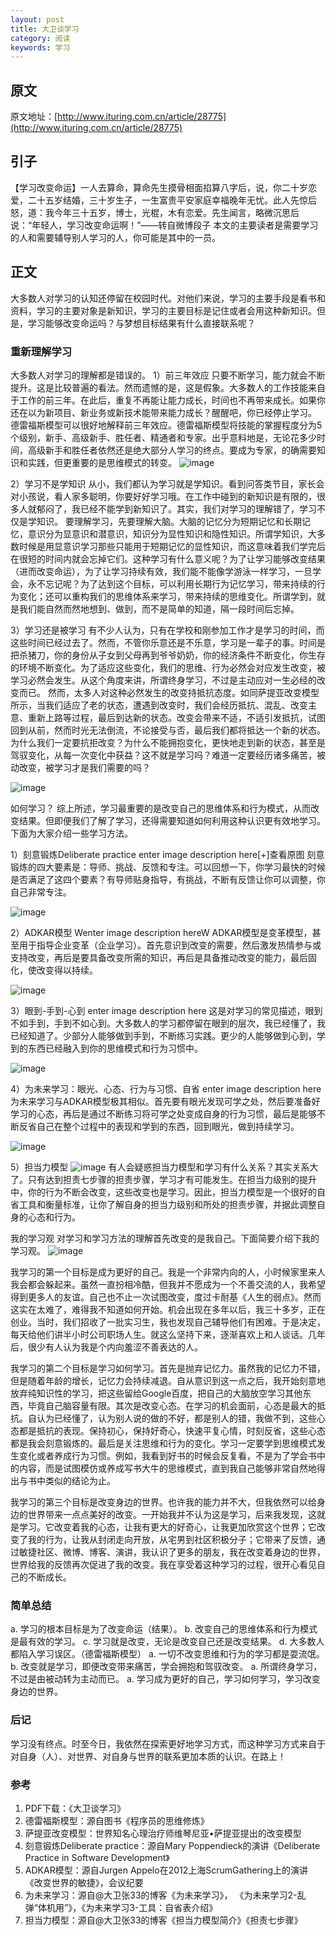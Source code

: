 ```yaml
---
layout: post
title: 大卫谈学习
category: 阅读
keywords: 学习
---
```

## 原文

原文地址：[http://www.ituring.com.cn/article/28775](http://www.ituring.com.cn/article/28775)

## 引子
【学习改变命运】一人去算命，算命先生摸骨相面掐算八字后，说，你二十岁恋爱，二十五岁结婚，三十岁生子，一生富贵平安家庭幸福晚年无忧。此人先惊后怒，道：我今年三十五岁，博士，光棍，木有恋爱。先生闻言，略微沉思后说：“年轻人，学习改变命运啊！”——转自微博段子
本文的主要读者是需要学习的人和需要辅导别人学习的人，你可能是其中的一员。

## 正文
大多数人对学习的认知还停留在校园时代。对他们来说，学习的主要手段是看书和资料，学习的主要对象是新知识，学习的主要目标是记住或者会用这种新知识。但是，学习能够改变命运吗？与梦想目标结果有什么直接联系呢？

### 重新理解学习
大多数人对学习的理解都是错误的。
1）前三年效应
只要不断学习，能力就会不断提升。这是比较普遍的看法。然而遗憾的是，这是假象。大多数人的工作技能来自于工作的前三年。在此后，重复不再能让能力成长，时间也不再带来成长。如果你还在以为新项目、新业务或新技术能带来能力成长？醒醒吧，你已经停止学习。
德雷福斯模型可以很好地解释前三年效应。德雷福斯模型将技能的掌握程度分为5个级别，新手、高级新手、胜任者、精通者和专家。出乎意料地是，无论花多少时间，高级新手和胜任者依然还是绝大部分人学习的终点。要成为专家，的确需要知识和实践，但更重要的是思维模式的转变。	
	![image](http://www.ituring.com.cn/download/01Y7yQpdrDJJ)

2）学习不是学知识
从小，我们都认为学习就是学知识。看到问答类节目，家长会对小孩说，看人家多聪明，你要好好学习哦。在工作中碰到的新知识是有限的，很多人就郁闷了，我已经不能学到新知识了。其实，我们对学习的理解错了，学习不仅是学知识。
要理解学习，先要理解大脑。大脑的记忆分为短期记忆和长期记忆，意识分为显意识和潜意识，知识分为显性知识和隐性知识。所谓学知识，大多数时候是用显意识学习那些只能用于短期记忆的显性知识，而这意味着我们学完后在很短的时间内就会忘掉它们。这种学习有什么意义呢？为了让学习能够改变结果（进而改变命运），为了让学习持续有效，我们能不能像学游泳一样学习，一旦学会，永不忘记呢？为了达到这个目标，可以利用长期行为记忆学习，带来持续的行为变化；还可以重构我们的思维体系来学习，带来持续的思维变化。所谓学到，就是我们能自然而然地想到、做到，而不是简单的知道，隔一段时间后忘掉。

3）学习还是被学习
有不少人认为，只有在学校和刚参加工作才是学习的时间，而这些时间已经过去了。然而，不管你乐意还是不乐意，学习是一辈子的事。时间是把杀猪刀，你的身份从子女到父母再到爷爷奶奶，你的经济条件不断变化，你生存的环境不断变化。为了适应这些变化，我们的思维、行为必然会对应发生改变，被学习必然会发生。从这个角度来讲，所谓终身学习，不过是主动应对一生必经的改变而已。
然而，太多人对这种必然发生的改变持抵抗态度。如同萨提亚改变模型所示，当我们适应了老的状态，遭遇到改变时，我们会经历抵抗、混乱、改变主意、重新上路等过程，最后到达新的状态。改变会带来不适，不适引发抵抗，试图回到从前，然而时光无法倒流，不论接受与否，最后我们都将抵达一个新的状态。为什么我们一定要抗拒改变？为什么不能拥抱变化，更快地走到新的状态，甚至是驾驭变化，从每一次变化中获益？这不就是学习吗？难道一定要经历诸多痛苦，被动改变，被学习才是我们需要的吗？ 

![image](http://www.ituring.com.cn/download/01Y7yQqbLiUT.small)

如何学习？
综上所述，学习最重要的是改变自己的思维体系和行为模式，从而改变结果。但即便我们了解了学习，还得需要知道如何利用这种认识更有效地学习。下面为大家介绍一些学习方法。

1）刻意锻炼Deliberate practice enter image description here[+]查看原图 刻意锻炼的四大要素是：导师、挑战、反馈和专注。可以回想一下，你学习最快的时候是否满足了这四个要素？有导师贴身指导，有挑战，不断有反馈让你可以调整，你自己非常专注。

![image](http://www.ituring.com.cn/download/01Y7yQqsjAsP.small)

2）ADKAR模型
Wenter image description hereW
ADKAR模型是变革模型，甚至用于指导企业变革（企业学习）。首先意识到改变的需要，然后激发热情参与或支持改变，再后是要具备改变所需的知识，再后是具备推动改变的能力，最后固化，使改变得以持续。

![image](http://www.ituring.com.cn/download/01Y7yQrBHsZ9)

3）眼到-手到-心到 enter image description here 这是对学习的常见描述，眼到不如手到，手到不如心到。大多数人的学习都停留在眼到的层次，我已经懂了，我已经知道了。少部分人能够做到手到，不断练习实践。更少的人能够做到心到，学到的东西已经融入到你的思维模式和行为习惯中。

![image](http://www.ituring.com.cn/download/01Y7yQs1XNZG)

4）为未来学习：眼光、心态、行为与习惯、自省 enter image description here 为未来学习与ADKAR模型极其相似。首先要有眼光发现可学之处，然后要准备好学习的心态，再后是通过不断练习将可学之处变成自身的行为习惯，最后是能够不断反省自己在整个过程中的表现和学到的东西，回到眼光，做到持续学习。

![image](http://www.ituring.com.cn/download/01Y7yQsDP4nt)

5）担当力模型 
![image](http://www.ituring.com.cn/download/01Y7yQsn7ZCo)
 有人会疑惑担当力模型和学习有什么关系？其实关系大了。只有达到担责七步骤的担责步骤，学习才有可能发生。在担当力级别的提升中，你的行为不断会改变，这些改变也是学习。因此，担当力模型是一个很好的自省工具和衡量标准，让你了解自身的担当力级别和所处的担责步骤，并据此调整自身的心态和行为。

我的学习观
对学习和学习方法的理解首先改变的是我自己。下面简要介绍下我的学习观。 
![image](http://www.ituring.com.cn/download/01Y7yQtAOqWI)

 我学习的第一个目标是成为更好的自己。我是一个非常内向的人，小时候家里来人我会都会躲起来。虽然一直扮相冷酷，但我并不愿成为一个不善交流的人，我希望得到更多人的友谊。自己也不止一次试图改变，度过卡耐基《人生的弱点》。然而这实在太难了，难得我不知道如何开始。机会出现在多年以后，我三十多岁，正在创业。当时，我们招收了一批实习生，我也发现自己辅导他们有困难。于是决定，每天给他们讲半小时公司职场人生。就这么坚持下来，逐渐喜欢上和人谈话。几年后，很少有人认为我是个内向羞涩不善表达的人。
 
我学习的第二个目标是学习如何学习。首先是抛弃记忆力。虽然我的记忆力不错，但是随着年龄的增长，记忆力会持续减退。自从意识到这一点之后，我开始刻意地放弃纯知识性的学习，把这些留给Google百度，把自己的大脑放空学习其他东西，毕竟自己脑容量有限。其次是改变心态。在学习的机会面前，心态是最大的抵抗。自认为已经懂了，认为别人说的做的不好，都是别人的错，我做不到，这些心态都是抵抗的表现。保持初心，保持好奇心，快速平复心情，时刻反省，这些心态都是我会刻意锻炼的。最后是关注思维和行为的变化。学习一定要学到思维模式发生变化或者养成行为习惯。例如，我看到好书的时候会反复看，不是为了学会书中的内容，而是试图模仿或养成写书大牛的思维模式，直到我自己能够非常自然地得出与书中类似的结论为止。

我学习的第三个目标是改变身边的世界。也许我的能力并不大，但我依然可以给身边的世界带来一点点美好的改变。一开始我并不认为这是学习，后来我发现，这就是学习。它改变着我的心态，让我有更大的好奇心，让我更加欣赏这个世界；它改变了我的行为，让我从封闭走向开放，从宅男到社区积极分子；它带来了反馈，通过敏捷社区、微博、博客、演讲，我认识了更多的朋友，我在改变着身边的世界，世界给我的反馈再次促进了我的改变。我在享受着这种学习的过程，很开心看见自己的不断成长。

### 简单总结
a. 学习的根本目标是为了改变命运（结果）。
b. 改变自己的思维体系和行为模式是最有效的学习。
c. 学习就是改变，无论是改变自己还是改变结果。
d. 大多数人都陷入学习误区。（德雷福斯模型）
a. 一切不改变思维和行为的学习都是耍流氓。
b. 改变就是学习，即便改变带来痛苦，学会拥抱和驾驭改变。
a. 所谓终身学习，不过是由被动转为主动而已。
a. 学习成为更好的自己，学习如何学习，学习改变身边的世界。

### 后记
学习没有终点。时至今日，我依然在探索更好地学习方式，而这种学习方式来自于对自身（人）、对世界、对自身与世界的联系更加本质的认识。在路上！

### 参考
1. PDF下载：《大卫谈学习》
2. 德雷福斯模型：源自图书《程序员的思维修炼》
3. 萨提亚改变模型：世界知名心理治疗师维琴尼亚•萨提亚提出的改变模型
4. 刻意锻炼Deliberate practice：源自Mary Poppendieck的演讲《Deliberate Practice in Software Development》
5. ADKAR模型：源自Jurgen Appelo在2012上海ScrumGathering上的演讲《改变世界的敏捷》，会议纪要
6. 为未来学习：源自@大卫张33的博客《为未来学习》， 《为未来学习2-乱弹“体机用”》，《为未来学习3-工具：自省表介绍》
7. 担当力模型：源自@大卫张33的博客《担当力模型简介》《担责七步骤》